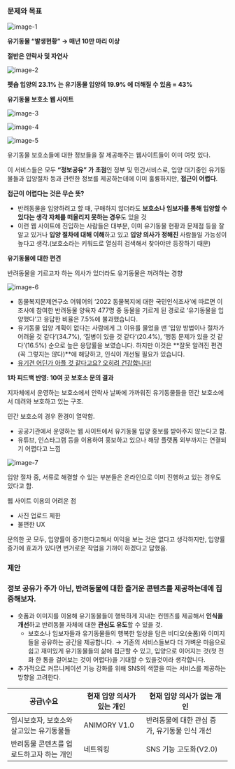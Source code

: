 

### 문제와 목표


![image-1](./images/image-1.png)

**유기동물 “발생현황” → 매년 10만 마리 이상**

**절반은 안락사 및 자연사**

![image-2](./images/image-2.png)

**펫숍 입양의 23.1% 는 유기동물 입양의 19.9% 에 더해질 수 있음 = 43%**

**유기동물 보호소 웹 사이트**

![image-3](./images/image-3.png)

![image-4](./images/image-4.png)

![image-5](./images/image-5.png)

 유기동물 보호소들에 대한 정보들을 잘 제공해주는 웹사이트들이 이미 여럿 있다. 

이 서비스들은 모두 **“정보공유” 가 초점**인 정부 및 민간서비스로, 입양 대기중인 유기동물들과 입양절차 등과 관련한 정보를 제공하는데에 이미 훌륭하지만, **접근이 어렵다**.

**접근이 어렵다는 것은 무슨 뜻?**

- 반려동물을 입양하려고 할 때, 구매하지 않더라도 **보호소나 임보자를 통해 입양할 수 있다는 생각 자체를 떠올리지 못하는 경우**도 있을 것
- 이런 웹 사이트에 진입하는 사람들은 대부분, 이미 유기동물 현황과 문제점 등을 잘 알고 있거나 **입양 절차에 대해 이해**하고 있고 **입양 의사가 정해진** 사람들일 가능성이 높다고 생각.(보호소라는 키워드로 열심히 검색해서 찾아야만 등장하기 때문)

**유기동물에 대한 편견**

반려동물을 기르고자 하는 의사가 있더라도 유기동물은 꺼려하는 경향

![image-6](./images/image-6.png)

- 동물복지문제연구소 어웨어의 ‘2022 동물복지에 대한 국민인식조사’에 따르면 이 조사에 참여한 반려동물 양육자 477명 중 동물을 기르게 된 경로로 ‘유기동물을 입양했다’고 응답한 비율은 7.5%에 불과했습니다.
- 유기동물 입양 계획이 없다는 사람에게 그 이유를 물었을 땐 ‘입양 방법이나 절차가 어려울 것 같다’(34.7%), ‘질병이 있을 것 같다’(20.4%), ‘행동 문제가 있을 것 같다’(16.5%) 순으로 높은 응답률을 보였습니다.  하지만 이것은 **잘못 알려진 편견(꼭 그렇지는 않다)**에 해당하고, 인식이 개선될 필요가 있습니다.
- [유기견 어딘가 아플 것 같다고요? 오히려 건강합니다!](https://weekly.donga.com/society/3/05/11/4011670/1)

**1차 피드백 반영: 10여 곳 보호소 문의 결과**

지자체에서 운영하는 보호소에서 안락사 날짜에 가까워진 유기동물들을 민간 보호소에서 데려와 보호하고 있는 구조.

민간 보호소의 경우 환경이 열악함.

- 공공기관에서 운영하는 웹 사이트에서 유기동물 입양 홍보를 받아주지 않는다고 함.
- 유튜브, 인스타그램 등을 이용하여 홍보하고 있으나 해당 플랫폼 외부까지는 연결되기 어렵다고 느낌

![image-7](./images/image-7.png)

입양 절차 중, 서류로 해결할 수 있는 부분들은 온라인으로 이미 진행하고 있는 경우도 있다고 함.

웹 사이트 이용의 어려운 점

- 사진 업로드 제한
- 불편한 UX

문의한 곳 모두, 입양률이 증가한다고해서 이익을 보는 것은 없다고 생각하지만, 입양률 증가에 효과가 있다면 번거로운 작업을 기꺼이 하겠다고 답했음.

### 제안

### 정보 공유가 주가 아닌, 반려동물에 대한 즐거운 콘텐츠를 제공하는데에 집중해보자.

- 숏폼과 이미지를 이용해 유기동물들이 행복하게 지내는 컨텐츠를 제공해서 **인식을 개선**하고 반려동물 자체에 대한 **관심도 유도**할 수 있을 것.
    - 보호소나 임보자들과 유기동물들의 행복한 일상을 담은 비디오(숏폼)와 이미지들을 공유하는 공간을 제공합니다. → 기존의 서비스들보다 더 가벼운 마음으로 쉽고 재미있게 유기동물들의 삶에 접근할 수 있고, 입양으로 이어지는 것(첫 전화 한 통을 걸어보는 것이 어렵다)을 기대할 수 있을것이라 생각합니다.
- 추가적으로 커뮤니케이션 기능 강화를 위해 SNS의 색깔을 띠는 서비스를 제공하는 방향을 고려한다.

| 공급\수요 | 현재 입양 의사가 있는 개인 | 현재 입양 의사가 없는 개인 |
| --- | --- | --- |
| 임시보호자, 보호소와 살고있는 유기동물들 | ANIMORY V1.0 | 반려동물에 대한 관심 증가, 유기동물 인식 개선 |
| 반려동물 콘텐츠를 업로드하고자 하는 개인 | 네트워킹 | SNS 기능 고도화(V2.0) |
